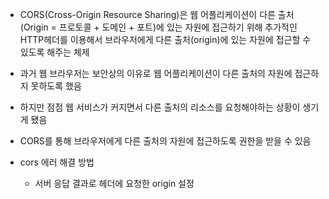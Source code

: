 - CORS(Cross-Origin Resource Sharing)은 웹 어플리케이션이 다른 출처(Origin = 프로토콜 + 도메인 + 포트)에 있는 자원에 접근하기 위해 추가적인 HTTP헤더를 이용해서 브라우저에게 다른 출처(origin)에 있는 자원에 접근할 수 있도록 해주는 체제
- 과거 웹 브라우저는 보안상의 이유로 웹 어플리케이션이 다른 출처의 자원에 접근하지 못하도록 했음
- 하지만 점점 웹 서비스가 커지면서 다른 출처의 리소스를 요청해야하는 상황이 생기게 됐음
- CORS를 통해 브라우저에게 다른 출처의 자원에 접근하도록 권한을 받을 수 있음

- cors 에러 해결 방법
	- 서버 응답 결과로 헤더에 요청한 origin 설정